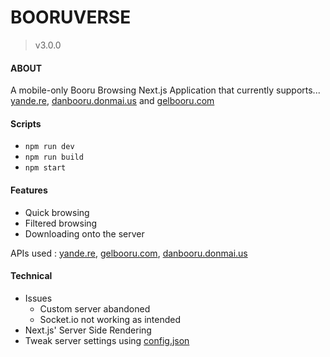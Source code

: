 # BOORUVERSE
> v3.0.0 
> 

#### ABOUT 
A mobile-only Booru Browsing Next.js Application that currently supports... [yande.re](https://yande.re/post), [danbooru.donmai.us](https://danbooru.donmai.us/posts) and [gelbooru.com](https://gelbooru.com/index.php?page=post&s=list&tags=all)

#### Scripts
- `npm run dev` 
- `npm run build`
- `npm start`


#### Features
- Quick browsing
- Filtered browsing
- Downloading onto the server

APIs used :
[yande.re](https://yande.re/help/api),
[gelbooru.com](https://gelbooru.com/index.php?page=wiki&s=view&id=18780),
[danbooru.donmai.us](https://danbooru.donmai.us/wiki_pages/help:api)

#### Technical
- Issues
  - Custom server abandoned
  - Socket.io not working as intended 
- Next.js' Server Side Rendering
- Tweak server settings using [config.json]('config.json')
